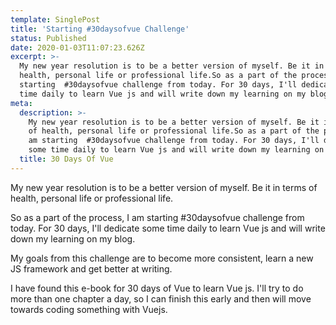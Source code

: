```yaml
---
template: SinglePost
title: 'Starting #30daysofvue Challenge'
status: Published
date: 2020-01-03T11:07:23.626Z
excerpt: >-
  My new year resolution is to be a better version of myself. Be it in terms of
  health, personal life or professional life.So as a part of the process, I am
  starting  #30daysofvue challenge from today. For 30 days, I'll dedicate some
  time daily to learn Vue js and will write down my learning on my blog. 
meta:
  description: >-
    My new year resolution is to be a better version of myself. Be it in terms
    of health, personal life or professional life.So as a part of the process, I
    am starting  #30daysofvue challenge from today. For 30 days, I'll dedicate
    some time daily to learn Vue js and will write down my learning on my blog. 
  title: 30 Days Of Vue
---
```

My new year resolution is to be a better version of myself. Be it in terms of health, personal life or professional life.

So as a part of the process, I am starting  #30daysofvue challenge from today. For 30 days, I'll dedicate some time daily to learn Vue js and will write down my learning on my blog. 

My goals from this challenge are to become more consistent, learn a new JS framework and get better at writing. 

I have found this e-book for 30 days of Vue to learn Vue js. I'll try to do more than one chapter a day, so I can finish this early and then will move towards coding something with Vuejs.
